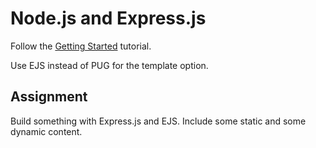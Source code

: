 # Node.js and Express.js

Follow the [Getting Started](https://expressjs.com/en/starter/installing.html) tutorial.

Use EJS instead of PUG for the template option.

## Assignment

Build something with Express.js and EJS. Include some static and some dynamic content.
